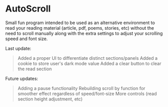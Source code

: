 # AutoScroll
Small fun program intended to be used as an alternative environment to read your reading material (article, pdf, poems, stories, etc) without the need to scroll manually along with the extra settings to adjust your scrolling speed and font size.

Last update:
> Added a proper UI to differentiate distinct sections/panels
> Added a cookie to store user's dark mode value
> Added a clear button to clear the read section

Future updates:
> Adding a pause functionality
> Rebuilding scroll by function for smoother effect regardless of speed/font-size
> More controls (read section height adjustment, etc)
